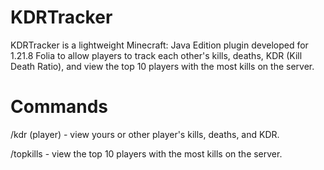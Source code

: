 # KDRTracker
KDRTracker is a lightweight Minecraft: Java Edition plugin developed for 1.21.8 Folia to allow players to track each other's kills, deaths, KDR (Kill Death Ratio), and view the top 10 players with the most kills on the server.

# Commands
/kdr (player) - view yours or other player's kills, deaths, and KDR.

/topkills - view the top 10 players with the most kills on the server.
